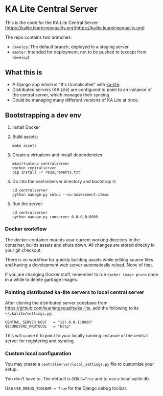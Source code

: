 # KA Lite Central Server

This is the code for the KA Lite Central Server: [https://kalite.learningequality.org](https://kalite.learningequality.org)

The repo contains two branches:

* `develop`: The default branch, deployed to a staging server
* `master`: Intended for deployment, not to be pushed to (except from `develop`)

## What this is

* A Django app which is "It's Complicated" with [ka-lite](https://github.com/learningequality/ka-lite.git).
* Distributed servers (KA Lite) are configured to point to an instance of the central server, which manages their syncing.
* Could be managing many different versions of KA Lite at once.

## Bootstrapping a dev env

1. Install Docker
1. Build assets:

   ```
   make assets
   ```

1. Create a virtualenv and install dependencies

   ```
   mkvirtualenv centralserver
   workon centralserver
   pip install -r requirements.txt
   ```

1. Go into the centralserver directory and bootstrap it:

   ```
   cd centralserver
   python manage.py setup --no-assessment-items
   ```

1. Run the server:

   ```
   cd centralserver
   python manage.py runserver 0.0.0.0:8000
   ```

### Docker workflow

The docker container mounts your current working directory in the container, builds assets and shuts down. All changes are stored directly in your git checkout.

There is no workflow for quickly building assets while editing source files and having a development web server automatically reload. None of that.

If you are changing Docker stuff, remember to run `docker image prune` once in a while to delete garbage images.

### Pointing distributed ka-lite servers to local central server

After cloning the distributed server codebase from https://github.com/learningequality/ka-lite, add the following to its `~/.kalite/settings.py`:

```
CENTRAL_SERVER_HOST   = "127.0.0.1:8000"
SECURESYNC_PROTOCOL   = "http"
```

This will cause it to point to your locally running instance of the central server for registering and syncing.

### Custom local configuration

You may create a `centralserver/local_settings.py` file to customize your setup.

You don't have to. The default is `DEBUG=True` and to use a local sqlite db.

Use `USE_DEBUG_TOOLBAR = True` for the Django debug toolbar.
